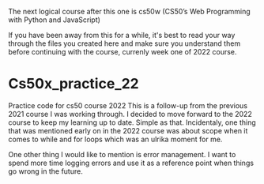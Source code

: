 The next logical course after this one is cs50w (CS50’s Web Programming with Python and JavaScript)

If you have been away from this for a while, it's best to read your way through the files you created here and make sure you understand them before continuing with the course, currenly week one of 2022 course.

# Cs50x_practice_22
Practice code for cs50 course 2022
This is a follow-up from the previous 2021 course I was working through. I decided to move forward to the 2022 course to keep my learning up to date. Simple as that. 
Incidentaly, one thing that was mentioned early on in the 2022 course was about scope when it comes to while and for loops which was an ulrika moment for me. 

One other thing I would like to mention is error management. I want to spend more time logging errors and use it as a reference point when things go wrong in the future. 




